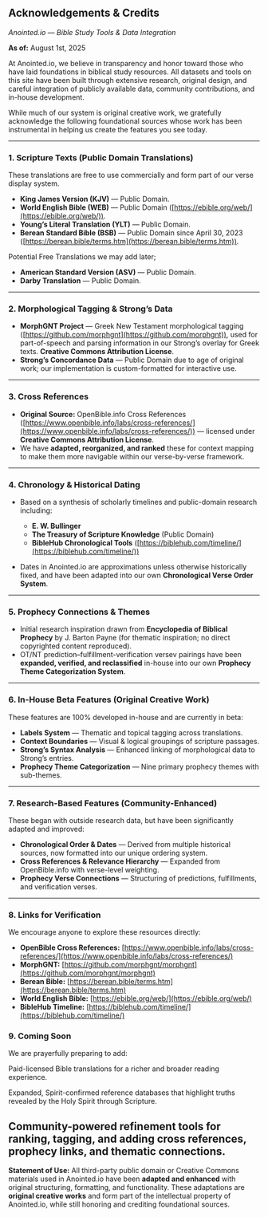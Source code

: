 ## **Acknowledgements & Credits**

*Anointed.io — Bible Study Tools & Data Integration*

**As of:** August 1st, 2025

At Anointed.io, we believe in transparency and honor toward those who have laid foundations in biblical study resources. All datasets and tools on this site have been built through extensive research, original design, and careful integration of publicly available data, community contributions, and in-house development.

While much of our system is original creative work, we gratefully acknowledge the following foundational sources whose work has been instrumental in helping us create the features you see today.

---

### **1. Scripture Texts (Public Domain Translations)**

These translations are free to use commercially and form part of our verse display system.

* **King James Version (KJV)** — Public Domain.
* **World English Bible (WEB)** — Public Domain ([https://ebible.org/web/](https://ebible.org/web/)).
* **Young’s Literal Translation (YLT)** — Public Domain.
* **Berean Standard Bible (BSB)** — Public Domain since April 30, 2023 ([https://berean.bible/terms.htm](https://berean.bible/terms.htm)).

Potential Free Translations we may add later;
* **American Standard Version (ASV)** — Public Domain.
* **Darby Translation** — Public Domain.
---

### **2. Morphological Tagging & Strong’s Data**

* **MorphGNT Project** — Greek New Testament morphological tagging ([https://github.com/morphgnt](https://github.com/morphgnt)), used for part-of-speech and parsing information in our Strong’s overlay for Greek texts.
**Creative Commons Attribution License**.
* **Strong’s Concordance Data** — Public Domain due to age of original work; our implementation is custom-formatted for interactive use.

---

### **3. Cross References**

* **Original Source:** OpenBible.info Cross References ([https://www.openbible.info/labs/cross-references/](https://www.openbible.info/labs/cross-references/)) — licensed under **Creative Commons Attribution License**.
* We have **adapted, reorganized, and ranked** these for context mapping to make them more navigable within our verse-by-verse framework.

---

### **4. Chronology & Historical Dating**

* Based on a synthesis of scholarly timelines and public-domain research including:

  * **E. W. Bullinger**
  * **The Treasury of Scripture Knowledge** (Public Domain)
  * **BibleHub Chronological Tools** ([https://biblehub.com/timeline/](https://biblehub.com/timeline/))
* Dates in Anointed.io are approximations unless otherwise historically fixed, and have been adapted into our own **Chronological Verse Order System**.

---

### **5. Prophecy Connections & Themes**

* Initial research inspiration drawn from **Encyclopedia of Biblical Prophecy** by J. Barton Payne (for thematic inspiration; no direct copyrighted content reproduced).
* OT/NT prediction–fulfillment-verification versev  pairings have been **expanded, verified, and reclassified** in-house into our own **Prophecy Theme Categorization System**.

---

### **6. In-House Beta Features (Original Creative Work)**

These features are 100% developed in-house and are currently in beta:

* **Labels System** — Thematic and topical tagging across translations.
* **Context Boundaries** — Visual & logical groupings of scripture passages.
* **Strong’s Syntax Analysis** — Enhanced linking of morphological data to Strong’s entries.
* **Prophecy Theme Categorization** — Nine primary prophecy themes with sub-themes.

---

### **7. Research-Based Features (Community-Enhanced)**

These began with outside research data, but have been significantly adapted and improved:

* **Chronological Order & Dates** — Derived from multiple historical sources, now formatted into our unique ordering system.
* **Cross References & Relevance Hierarchy** — Expanded from OpenBible.info with verse-level weighting.
* **Prophecy Verse Connections** — Structuring of predictions, fulfillments, and verification verses.

---

### **8. Links for Verification**

We encourage anyone to explore these resources directly:

* **OpenBible Cross References:** [https://www.openbible.info/labs/cross-references/](https://www.openbible.info/labs/cross-references/)
* **MorphGNT:** [https://github.com/morphgnt/morphgnt](https://github.com/morphgnt/morphgnt)
* **Berean Bible:** [https://berean.bible/terms.htm](https://berean.bible/terms.htm)
* **World English Bible:** [https://ebible.org/web/](https://ebible.org/web/)
* **BibleHub Timeline:** [https://biblehub.com/timeline/](https://biblehub.com/timeline/)


### **9. Coming Soon**

We are prayerfully preparing to add:

Paid-licensed Bible translations for a richer and broader reading experience.

Expanded, Spirit-confirmed reference databases that highlight truths revealed by the Holy Spirit through Scripture.

Community-powered refinement tools for ranking, tagging, and adding cross references, prophecy links, and thematic connections.
---

**Statement of Use:**
All third-party public domain or Creative Commons materials used in Anointed.io have been **adapted and enhanced** with original structuring, formatting, and functionality. These adaptations are **original creative works** and form part of the intellectual property of Anointed.io, while still honoring and crediting foundational sources.

